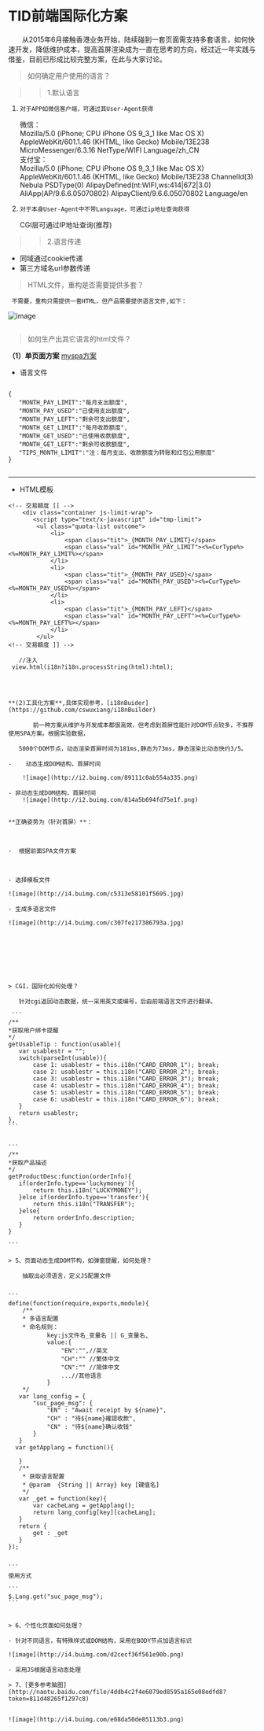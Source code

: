 

#                  TID前端国际化方案       


&emsp;&emsp;从2015年6月接触香港业务开始，陆续碰到一套页面需支持多套语言，如何快速开发，降低维护成本，提高首屏渲染成为一直在思考的方向，经过近一年实践与借鉴，目前已形成比较完整方案，在此与大家讨论。

>   如何确定用户使用的语言？

> > 1.默认语言    
          
1.     对于APP如微信客户端，可通过其User-Agent获得
   
     微信：  
     Mozilla/5.0 (iPhone; CPU iPhone OS 9_3_1 like Mac OS X) AppleWebKit/601.1.46 (KHTML, like Gecko) Mobile/13E238    MicroMessenger/6.3.16 NetType/WIFI Language/zh_CN  
     支付宝：  
     Mozilla/5.0 (iPhone; CPU iPhone OS 9_3_1 like Mac OS X) AppleWebKit/601.1.46 (KHTML, like Gecko) Mobile/13E238 ChannelId(3) Nebula PSDType(0) AlipayDefined(nt:WIFI,ws:414|672|3.0) AliApp(AP/9.6.6.05070802) AlipayClient/9.6.6.05070802 Language/en

   
    
2.     对于本身User-Agent中不带Language，可通过ip地址查询获得
    
      CGI层可通过IP地址查询(推荐)  
    
> > 2.语言传递     

- 同域通过cookie传递   
- 第三方域名url参数传递
       
> HTML文件，重构是否需要提供多套？
  
     不需要，重构只需提供一套HTML，但产品需要提供语言文件,如下： 
     
![image](http://i4.buimg.com/1f269210e06e9276.jpg)



```

```

     
> 如何生产出其它语言的html文件？
  
**（1）单页面方案**  [myspa方案](https://github.com/cswuxiang/myspa)
     
- 语言文件     
         
 ```

{
    "MONTH_PAY_LIMIT":"每月支出额度",
    "MONTH_PAY_USED":"已使用支出额度",
    "MONTH_PAY_LEFT":"剩余可支出额度",
    "MONTH_GET_LIMIT":"每月收款额度",
    "MONTH_GET_USED":"已使用收款额度",
    "MONTH_GET_LEFT":"剩余可收款额度",
    "TIPS_MONTH_LIMIT":"注：每月支出、收款额度为转账和红包公用额度"
}


```

---
- HTML模板
```
<!-- 交易額度 [[ -->
    <div class="container js-limit-wrap">
       <script type="text/x-javascript" id="tmp-limit">
        <ul class="quota-list outcome">
            <li>
                <span class="tit">_{MONTH_PAY_LIMIT}</span>
                <span class="val" id="MONTH_PAY_LIMIT"><%=CurType%><%=MONTH_PAY_LIMIT%></span>
            </li>
            <li>
                <span class="tit">_{MONTH_PAY_USED}</span>
                <span class="val" id="MONTH_PAY_USED"><%=CurType%><%=MONTH_PAY_USED%></span>
            </li>
            <li>
                <span class="tit">_{MONTH_PAY_LEFT}</span>
                <span class="val" id="MONTH_PAY_LEFT"><%=CurType%><%=MONTH_PAY_LEFT%></span>
            </li>
        </ul>
<!-- 交易額度 ]] -->
```

```
   //注入
 view.html(i18n?i18n.processString(html):html);
  
```
 `````` 
     
     
**(2)工具化方案**,具体实现参考，[i18nBuider](https://github.com/cswuxiang/i18nBuilder)
      
        前一种方案从维护与开发成本都很高效，但考虑到首屏性能针对DOM节点较多，不推荐使用SPA方案。根据实验数据， 
        
    5000个DOM节点，动态渲染首屏时间为181ms,静态为73ms，静态渲染比动态快约3/5。
        
-    动态生成DOM结构，首屏时间

     ![image](http://i2.buimg.com/89111c0ab554a335.png)

- 非动态生成DOM结构，首屏时间
     ![image](http://i2.buimg.com/814a5b694fd75e1f.png)   


**正确姿势为（针对首屏）**：
        
        
        
-  根据前面SPA文件方案
          
          
    
- 选择模板文件

 ![image](http://i4.buimg.com/c5313e58101f5695.jpg)      

- 生成多语言文件
          
 ![image](http://i4.buimg.com/c307fe217386793a.jpg)
        
        
    
    
    
    
        
         
> CGI，国际化如何处理？
  
    针对cgi返回动态数据，统一采用英文或编号，后由前端语言文件进行翻译。
  
  ```
/**
 *获取用户绑卡提醒
 */
getUsableTip : function(usable){
    var usablestr = "";
    switch(parseInt(usable)){
        case 1: usablestr = this.i18n("CARD_ERROR_1"); break;
        case 2: usablestr = this.i18n("CARD_ERROR_2"); break;
        case 3: usablestr = this.i18n("CARD_ERROR_3"); break;
        case 4: usablestr = this.i18n("CARD_ERROR_4"); break;
        case 5: usablestr = this.i18n("CARD_ERROR_5"); break;
        case 6: usablestr = this.i18n("CARD_ERROR_6"); break;
    }
    return usablestr;
},
```


```
/**
 *获取产品描述
 */
getProductDesc:function(orderInfo){
	if(orderInfo.type=='luckymoney'){
		return this.i18n("LUCKYMONEY");
	}else if(orderInfo.type=='transfer'){
		return this.i18n("TRANSFER");
	}else{
		return orderInfo.description;
	}
}
	
```
  
> 5、页面动态生成DOM节构，如弹窗提醒，如何处理？

     抽取出必须语言，定义JS配置文件
     
     
```
define(function(require,exports,module){
     /**
     * 多语言配置
     * 命名规则：
            key:js文件名_变量名 || G_变量名,
            value:{
                "EN":"",//英文
                "CH":"" //繁体中文
                "CN":"" //简体中文
                ...//其他语言
            }
     */
    var lang_config = {
        "suc_page_msg": {
            "EN" : "Await receipt by ${name}",
            "CH" : "待${name}確認收款",
            "CN" : "待${name}确认收钱"
        }
    }
   var getApplang = function(){
       
    }
    /**
     * 获取语言配置
     * @param  {String || Array} key [键值名]
     */
    var _get = function(key){
        var cacheLang = getApplang();
        return lang_config[key][cacheLang];
    }
    return {
        get : _get
    }
});


```
使用方式

```
$.Lang.get("suc_page_msg");
```

 
> 6、个性化页面如何处理？

- 针对不同语言，有特殊样式或DOM结构，采用在BODY节点加语言标识
    
![image](http://i4.buimg.com/d2cecf36f561e90b.png)

- 采用JS根据语言动态处理

> 7、[更多参考脑图](http://naotu.baidu.com/file/4ddb4c2f4e6079ed8595a165e08edfd8?token=811d48265f1297c8)  


![image](http://i4.buimg.com/e08da50de85113b3.png)
